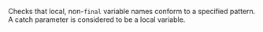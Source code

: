 Checks that local, non-`final` variable names conform to a specified
pattern. A catch parameter is considered to be a local variable.
